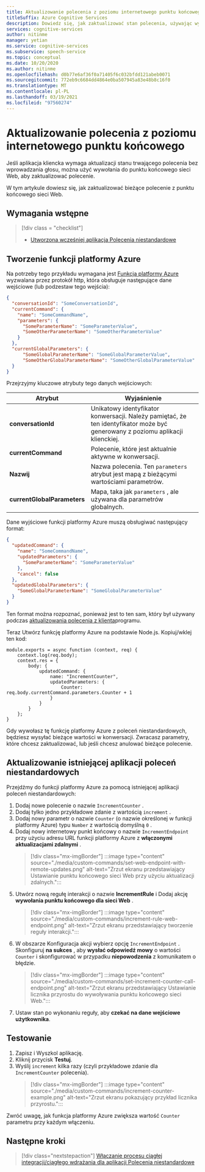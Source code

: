 ```yaml
---
title: Aktualizowanie polecenia z poziomu internetowego punktu końcowego
titleSuffix: Azure Cognitive Services
description: Dowiedz się, jak zaktualizować stan polecenia, używając wywołania do punktu końcowego w sieci Web.
services: cognitive-services
author: nitinme
manager: yetian
ms.service: cognitive-services
ms.subservice: speech-service
ms.topic: conceptual
ms.date: 10/20/2020
ms.author: nitinme
ms.openlocfilehash: d0b77e6af36f0a71405f6c032bfdd121abeb0071
ms.sourcegitcommit: 772eb9c6684dd4864e0ba507945a83e48b8c16f0
ms.translationtype: MT
ms.contentlocale: pl-PL
ms.lasthandoff: 03/19/2021
ms.locfileid: "97560274"
---
```

# <a name="update-a-command-from-a-web-endpoint"></a>Aktualizowanie polecenia z poziomu internetowego punktu końcowego

Jeśli aplikacja kliencka wymaga aktualizacji stanu trwającego polecenia bez wprowadzania głosu, można użyć wywołania do punktu końcowego sieci Web, aby zaktualizować polecenie.

W tym artykule dowiesz się, jak zaktualizować bieżące polecenie z punktu końcowego sieci Web.

## <a name="prerequisites"></a>Wymagania wstępne
> [!div class = "checklist"]
> * [Utworzona wcześniej aplikacja Polecenia niestandardowe](quickstart-custom-commands-application.md)

## <a name="create-an-azure-function"></a>Tworzenie funkcji platformy Azure 

Na potrzeby tego przykładu wymagana jest [Funkcja platformy Azure](../../azure-functions/index.yml) wyzwalana przez protokół http, która obsługuje następujące dane wejściowe (lub podzestaw tego wejścia):

```JSON
{
  "conversationId": "SomeConversationId",
  "currentCommand": {
    "name": "SomeCommandName",
    "parameters": {
      "SomeParameterName": "SomeParameterValue",
      "SomeOtherParameterName": "SomeOtherParameterValue"
    }
  },
  "currentGlobalParameters": {
      "SomeGlobalParameterName": "SomeGlobalParameterValue",
      "SomeOtherGlobalParameterName": "SomeOtherGlobalParameterValue"
  }
}
```

Przejrzyjmy kluczowe atrybuty tego danych wejściowych:

| Atrybut | Wyjaśnienie |
| ---------------- | --------------------------------------------------------------------------------------------------------------------------- |
| **conversationId** | Unikatowy identyfikator konwersacji. Należy pamiętać, że ten identyfikator może być generowany z poziomu aplikacji klienckiej. |
| **currentCommand** | Polecenie, które jest aktualnie aktywne w konwersacji. |
| **Nazwij** | Nazwa polecenia. Ten `parameters` atrybut jest mapą z bieżącymi wartościami parametrów. |
| **currentGlobalParameters** | Mapa, taka jak `parameters` , ale używana dla parametrów globalnych. |

Dane wyjściowe funkcji platformy Azure muszą obsługiwać następujący format:

```JSON
{
  "updatedCommand": {
    "name": "SomeCommandName",
    "updatedParameters": {
      "SomeParameterName": "SomeParameterValue"
    },
    "cancel": false
  },
  "updatedGlobalParameters": {
    "SomeGlobalParameterName": "SomeGlobalParameterValue"
  }
}
```

Ten format można rozpoznać, ponieważ jest to ten sam, który był używany podczas [aktualizowania polecenia z klienta](./how-to-custom-commands-update-command-from-client.md)programu. 

Teraz Utwórz funkcję platformy Azure na podstawie Node.js. Kopiuj/wklej ten kod:

```nodejs
module.exports = async function (context, req) {
    context.log(req.body);
    context.res = {
        body: {
            updatedCommand: {
                name: "IncrementCounter",
                updatedParameters: {
                    Counter: req.body.currentCommand.parameters.Counter + 1
                }
            }
        }
    };
}
```

Gdy wywołasz tę funkcję platformy Azure z poleceń niestandardowych, będziesz wysyłać bieżące wartości w konwersacji. Zwracasz parametry, które chcesz zaktualizować, lub jeśli chcesz anulować bieżące polecenie.

## <a name="update-the-existing-custom-commands-app"></a>Aktualizowanie istniejącej aplikacji poleceń niestandardowych

Przejdźmy do funkcji platformy Azure za pomocą istniejącej aplikacji poleceń niestandardowych:

1. Dodaj nowe polecenie o nazwie `IncrementCounter` .
1. Dodaj tylko jedno przykładowe zdanie z wartością `increment` .
1. Dodaj nowy parametr o nazwie `Counter` (o nazwie określonej w funkcji platformy Azure) typu `Number` z wartością domyślną `0` .
1. Dodaj nowy internetowy punkt końcowy o nazwie `IncrementEndpoint` przy użyciu adresu URL funkcji platformy Azure z **włączonymi** **aktualizacjami zdalnymi** .
    > [!div class="mx-imgBorder"]
    > :::image type="content" source="./media/custom-commands/set-web-endpoint-with-remote-updates.png" alt-text="Zrzut ekranu przedstawiający Ustawianie punktu końcowego sieci Web przy użyciu aktualizacji zdalnych.":::
1. Utwórz nową regułę interakcji o nazwie **IncrementRule** i Dodaj akcję **wywołania punktu końcowego dla sieci Web** .
    > [!div class="mx-imgBorder"]
    > :::image type="content" source="./media/custom-commands/increment-rule-web-endpoint.png" alt-text="Zrzut ekranu przedstawiający tworzenie reguły interakcji.":::
1. W obszarze Konfiguracja akcji wybierz opcję `IncrementEndpoint` . Skonfiguruj **na sukces** , aby **wysłać odpowiedź mowy** o wartości `Counter` i skonfigurować w przypadku **niepowodzenia** z komunikatem o błędzie.
    > [!div class="mx-imgBorder"]
    > :::image type="content" source="./media/custom-commands/set-increment-counter-call-endpoint.png" alt-text="Zrzut ekranu przedstawiający Ustawianie licznika przyrostu do wywoływania punktu końcowego sieci Web.":::
1. Ustaw stan po wykonaniu reguły, aby **czekać na dane wejściowe użytkownika**.

## <a name="test-it"></a>Testowanie

1. Zapisz i Wyszkol aplikację.
1. Kliknij przycisk **Testuj**.
1. Wyślij `increment` kilka razy (czyli przykładowe zdanie dla `IncrementCounter` polecenia).
    > [!div class="mx-imgBorder"]
    > :::image type="content" source="./media/custom-commands/increment-counter-example.png" alt-text="Zrzut ekranu pokazujący przykład licznika przyrostu.":::

Zwróć uwagę, jak funkcja platformy Azure zwiększa wartość `Counter` parametru przy każdym włączeniu.

## <a name="next-steps"></a>Następne kroki

> [!div class="nextstepaction"]
> [Włączanie procesu ciągłej integracji/ciągłego wdrażania dla aplikacji Polecenia niestandardowe](./how-to-custom-commands-deploy-cicd.md)